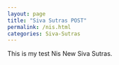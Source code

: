 ```yaml
---
layout: page
title: "Siva Sutras POST"
permalink: /nis.html
categories: Siva-Sutras
---
```


This is my test Nis New Siva Sutras.